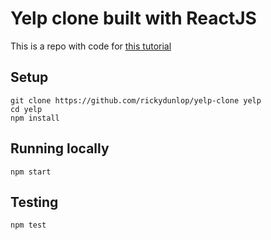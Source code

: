 # Yelp clone built with ReactJS

This is a repo with code for [this tutorial](https://www.fullstackreact.com/articles/react-tutorial-cloning-yelp/)

## Setup
	git clone https://github.com/rickydunlop/yelp-clone yelp
	cd yelp
	npm install
	
## Running locally

	npm start
	
## Testing 
	
	npm test



